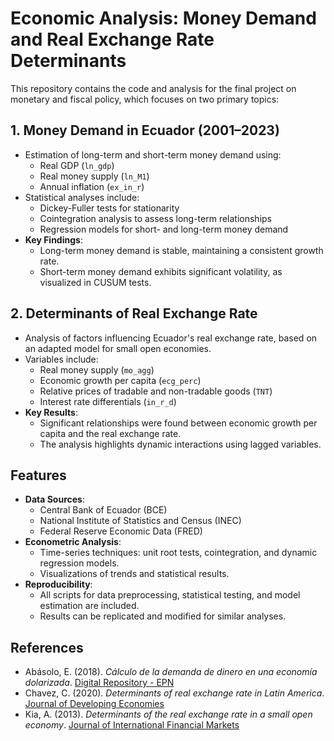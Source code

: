 # Economic Analysis: Money Demand and Real Exchange Rate Determinants

This repository contains the code and analysis for the final project on monetary and fiscal policy, which focuses on two primary topics:

## 1. Money Demand in Ecuador (2001–2023)
- Estimation of long-term and short-term money demand using:
  - Real GDP (`ln_gdp`)
  - Real money supply (`ln_M1`)
  - Annual inflation (`ex_in_r`)
- Statistical analyses include:
  - Dickey-Fuller tests for stationarity
  - Cointegration analysis to assess long-term relationships
  - Regression models for short- and long-term money demand
- **Key Findings**:
  - Long-term money demand is stable, maintaining a consistent growth rate.
  - Short-term money demand exhibits significant volatility, as visualized in CUSUM tests.

## 2. Determinants of Real Exchange Rate
- Analysis of factors influencing Ecuador's real exchange rate, based on an adapted model for small open economies.
- Variables include:
  - Real money supply (`mo_agg`)
  - Economic growth per capita (`ecg_perc`)
  - Relative prices of tradable and non-tradable goods (`TNT`)
  - Interest rate differentials (`in_r_d`)
- **Key Results**:
  - Significant relationships were found between economic growth per capita and the real exchange rate.
  - The analysis highlights dynamic interactions using lagged variables.

## Features
- **Data Sources**:
  - Central Bank of Ecuador (BCE)
  - National Institute of Statistics and Census (INEC)
  - Federal Reserve Economic Data (FRED)
- **Econometric Analysis**:
  - Time-series techniques: unit root tests, cointegration, and dynamic regression models.
  - Visualizations of trends and statistical results.
- **Reproducibility**:
  - All scripts for data preprocessing, statistical testing, and model estimation are included.
  - Results can be replicated and modified for similar analyses.

## References
- Abásolo, E. (2018). *Cálculo de la demanda de dinero en una economía dolarizada*. [Digital Repository - EPN](https://bibdigital.epn.edu.ec/handle/15000/19235)
- Chavez, C. (2020). *Determinants of real exchange rate in Latin America*. [Journal of Developing Economies](https://e-journal.unair.ac.id/JDE/index)
- Kia, A. (2013). *Determinants of the real exchange rate in a small open economy*. [Journal of International Financial Markets](https://doi.org/10.1016/j.intfin.2012.09.001)
